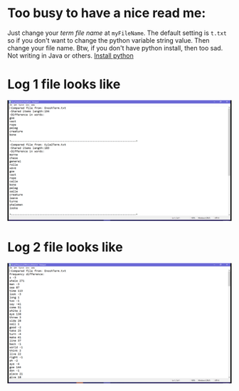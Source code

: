 # Too busy to have a nice read me:
Just change your _term file name_ at ```myFileName```. The default setting is ```t.txt``` so if you don't want to change the python variable string value. Then change your file name. Btw, if you don't have python install, then too sad. Not writing in Java or others. <a href="https://python.org/" target="_blank">Install python</a>

# Log 1 file looks like
<img src="/log1.png" alt="log1 file" title="snipet of log1 file">


# Log 2 file looks like
<img src="/log2.png" alt="log2 file" title="snipet of log2 file">
